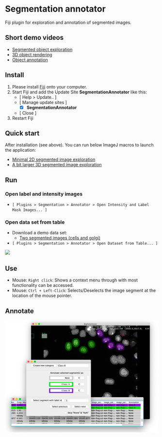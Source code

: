 # Segmentation annotator

Fiji plugin for exploration and annotation of segmented images.

## Short demo videos

- [Segmented object exploration](https://youtu.be/EvAvqQKFkMQ)
- [3D object rendering](https://youtu.be/SOw_QtP0DsM)
- [Object annotation](https://youtu.be/PMe4d6EpqGk)

## Install

1. Please install [Fiji](https://fiji.sc) onto your computer.
1. Start Fiji and add the Update Site **SegmentationAnnotator** like this:
   - [ Help > Update.. ]
   - [ Manage update sites ]
      - [X] **SegmentationAnnotator** 
   - [ Close ]
1. Restart Fiji

## Quick start

After installation (see above). You can run below ImageJ macros to launch the application:

- [Minimal 2D segmented image exploration](https://raw.githubusercontent.com/tischi/segmentation-annotator/master/scripts/2d-image-two-objects.ijm)
- [A bit larger 3D segmented image exploration](https://raw.githubusercontent.com/tischi/segmentation-annotator/master/scripts/3d-image-many-objects.ijm)

## Run

### Open label and intensity images

- `[ Plugins > Segmentation > Annotator > Open Intensity and Label Mask Images... ]`



### Open data set from table

- Download a demo data set:
   - [Two segmented images (cells and golgi)](https://oc.embl.de/index.php/s/L4Kv5YgKgiMCFUe)
- `[ Plugins > Segmentation > Annotator > Open Dataset from Table... ]`

<img src="https://user-images.githubusercontent.com/2157566/101176937-7ba63480-3647-11eb-9952-543e153a99e5.png" width="700">

## Use

- Mouse: `Right click`: Shows a context menu through with most functionality can be accessed.
- Mouse: `Ctrl + Left-Click`: Selects/Deselects the image segment at the location of the mouse pointer.

## Annotate

<img src="./doc/annotate.png" width="700">

